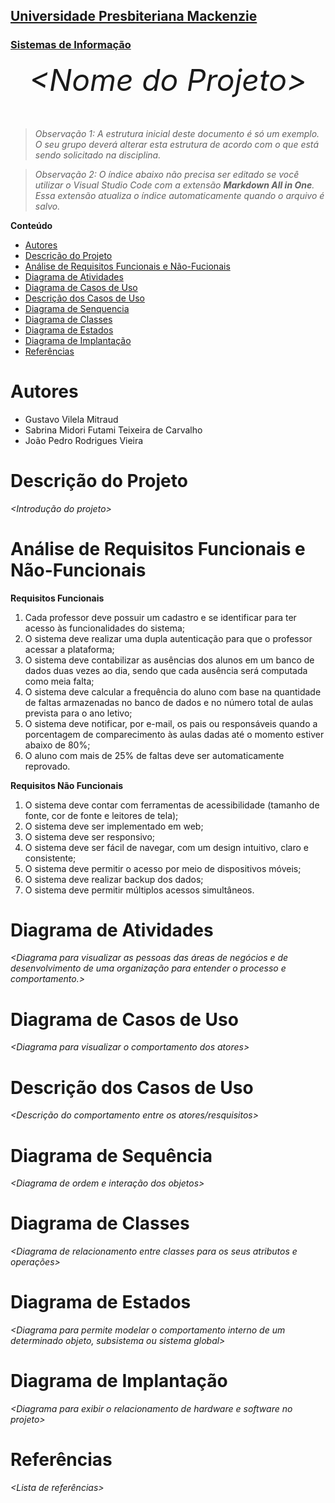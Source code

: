 <h2><a href= "https://www.mackenzie.br">Universidade Presbiteriana Mackenzie</a></h2>
<h3><a href= "https://www.mackenzie.br/graduacao/sao-paulo-higienopolis/sistemas-de-informacao">Sistemas de Informação</a></h3>


<font size="+12"><center>
*&lt;Nome do Projeto&gt;*
</center></font>

>*Observação 1: A estrutura inicial deste documento é só um exemplo. O seu grupo deverá alterar esta estrutura de acordo com o que está sendo solicitado na disciplina.*

>*Observação 2: O índice abaixo não precisa ser editado se você utilizar o Visual Studio Code com a extensão **Markdown All in One**. Essa extensão atualiza o índice automaticamente quando o arquivo é salvo.*

**Conteúdo**

- [Autores](#nome-alunos)
- [Descrição do Projeto](#introdução-do-projeto)
- [Análise de Requisitos Funcionais e Não-Fucionais](#descrição-dos-requisitos)
- [Diagrama de Atividades](#diagrama-de-atividades) 
- [Diagrama de Casos de Uso](#diagrama-de-comportamento-atores)
- [Descrição dos Casos de Uso](#descrição-das-funcões)
- [Diagrama de Senquencia](#diagrama-de-ordem-interações)
- [Diagrama de Classes](#diagrama-orientado-objetos)
- [Diagrama de Estados](#diagrama-estrutura-componente)
- [Diagrama de Implantação](#diagrama-de-hardware-software)
- [Referências](#referências)


# Autores

* Gustavo Vilela Mitraud
* Sabrina Midori Futami Teixeira de Carvalho
* João Pedro Rodrigues Vieira 


# Descrição do Projeto

*&lt;Introdução do projeto&gt;*

# Análise de Requisitos Funcionais e Não-Funcionais
**Requisitos Funcionais**
1. Cada professor deve possuir um cadastro e se identificar para ter acesso às funcionalidades do sistema;
2. O sistema deve realizar uma dupla autenticação para que o professor acessar a plataforma;
3. O sistema deve contabilizar as ausências dos alunos em um banco de dados duas vezes ao dia, sendo que cada ausência será computada como meia falta;
4. O sistema deve calcular a frequência do aluno com base na quantidade de faltas armazenadas no banco de dados e no número total de aulas prevista para o ano letivo;
5. O sistema deve notificar, por e-mail, os pais ou responsáveis quando a porcentagem de comparecimento às aulas dadas até o momento estiver abaixo de 80%;
6. O aluno com mais de 25% de faltas deve ser automaticamente reprovado.

**Requisitos Não Funcionais**
1. O sistema deve contar com ferramentas de acessibilidade (tamanho de fonte, cor de fonte e leitores de tela);
2. O sistema deve ser implementado em web;
3. O sistema deve ser responsivo;
4. O sistema deve ser fácil de navegar, com um design intuitivo, claro e consistente;
5. O sistema deve permitir o acesso por meio de dispositivos móveis;
6. O sistema deve realizar backup dos dados;
7. O sistema deve permitir múltiplos acessos simultâneos.
# Diagrama de Atividades

*&lt;Diagrama para visualizar as pessoas das áreas de negócios e de desenvolvimento de uma organização para entender o processo e comportamento.&gt;*

# Diagrama de Casos de Uso

*&lt;Diagrama para visualizar o comportamento dos atores&gt;*

# Descrição dos Casos de Uso

*&lt;Descrição do comportamento entre os atores/resquisitos&gt;*

# Diagrama de Sequência

*&lt;Diagrama de ordem e interação dos objetos&gt;*

# Diagrama de Classes

*&lt;Diagrama de relacionamento entre classes para os seus atributos e operações&gt;*

# Diagrama de Estados

*&lt;Diagrama para permite modelar o comportamento interno de um determinado objeto, subsistema ou sistema global&gt;*

# Diagrama de Implantação

*&lt;Diagrama para exibir o relacionamento de hardware e software no projeto&gt;*

# Referências

*&lt;Lista de referências&gt;*
